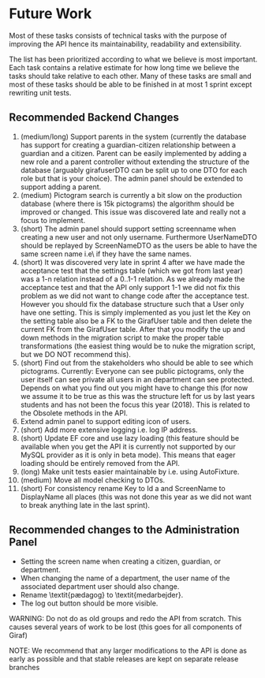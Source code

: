 # Future Work

Most of these tasks consists of technical tasks with the purpose of improving the
API hence its maintainability, readability and extensibility.

The list has been prioritized according to what we believe is most important.
Each task contains a relative estimate for how long time we believe the tasks should
take relative to each other. Many of these tasks are small and most of these tasks
should be able to be finished in at most 1 sprint except rewriting unit tests.

## Recommended Backend Changes

1. (medium/long) Support parents in the system (currently the database has support
    for creating a guardian-citizen relationship between a guardian and a citizen.
    Parent can be easily implemented by adding a new role and a parent controller
    without extending the structure of the database (arguably girafuserDTO can be
    split up to one DTO for each role but that is your choice).
    The admin panel should be extended to support adding a parent.
1. (medium) Pictogram search is currently a bit slow on the production database
    (where there is 15k pictograms) the algorithm should be improved or changed.
    This issue was discovered late and really not a focus to implement.
1. (short) The admin panel should support setting screenname when creating a new
    user and not only username. Furthermore UserNameDTO should be replayed by ScreenNameDTO
    as the users be able to have the same screen name i.e\ if they have the same names.
1. (short) It was discovered very late in sprint 4 after we have made the acceptance
    test that the settings table (which we got from last year) was a 1-n relation
    instead of a 0..1-1 relation. As we already made the acceptance test and that
    the API only support 1-1 we did not fix this problem as we did not want to change
    code after the acceptance test. However you should fix the database structure
    such that a User only have one setting.
    This is simply implemented as you just let the Key on the setting table also
    be a FK to the GirafUser table and then delete the current FK from the GirafUser table.
    After that you modify the up and down methods in the migration script to make
    the proper table transformations (the easiest thing would be to nuke the migration
    script, but we DO NOT recommend this).
1. (short) Find out from the stakeholders who should be able to see which pictograms.
    Currently: Everyone can see public pictograms, only the user itself can see
    private all users in an department can see protected. Depends on what you find
    out you might have to change this (for now we assume it to be true as this was
    the structure left for us by last years students and has not been the focus
    this year (2018). This is related to the Obsolete methods in the API.
1. Extend admin panel to support editing icon of users.
1. (short) Add more extensive logging i.e. log IP address.
1. (short) Update EF core and use lazy loading (this feature should be available
    when you get the API it is currently not supported by our MySQL provider as
    it is only in beta mode). This means that eager loading should be entirely removed
    from the API.
1. (long) Make unit tests easier maintainable by i.e. using AutoFixture.
1. (medium) Move all model checking to DTOs.
1. (short) For consistency rename Key to Id a and ScreenName to DisplayName all
    places (this was not done this year as we did not want to break anything late
    in the last sprint).

## Recommended changes to the Administration Panel

- Setting the screen name when creating a citizen, guardian, or department.
- When changing the name of a department, the user name of the associated department
  user should also change.
- Rename \textit{pædagog} to \textit{medarbejder}.
- The log out button should be more visible.

WARNING: Do not do as old groups and redo the API from scratch. This causes several
years of work to be lost (this goes for all components of Giraf)

NOTE: We recommend that any larger modifications to the API is done as early as
possible and that stable releases are kept on separate release branches